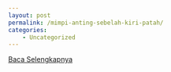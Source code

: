 ```yaml
---
layout: post
permalink: /mimpi-anting-sebelah-kiri-patah/
categories:
    - Uncategorized
---
```


[Baca Selengkapnya](/10)